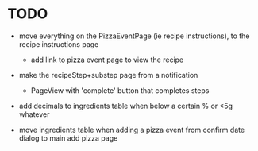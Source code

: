 # TODO
- move everything on the PizzaEventPage (ie recipe instructions), to the recipe instructions page
    - add link to pizza event page to view the recipe

- make the recipeStep+substep page from a notification
    - PageView with 'complete' button that completes steps 

- add decimals to ingredients table when below a certain % or <5g whatever

- move ingredients table when adding a pizza event from confirm date dialog to main add pizza page